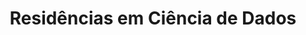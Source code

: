 ---
title: Residências em Ciência de Dados
type: landing
show_breadcrumb: true

tags: ["training-pt"]

sections:
  - block: markdown
    content:
      title: Residência em ciência de dados Samarco
      subtitle:
      text: '<p>A Samarco selecionou 16 colaboradores de diversas áreas para compor a primeira turma de Residência em Ciência de Dados, em parceria com o Departamento de Ciência da Computação da UFMG. Em 3 de março de 2023, esses profissionais concluíram esta etapa, onde se aprofundaram, aplicaram conhecimentos e desenvolveram modelos e protótipos de soluções com grande potencial de criação de valor para o negócio.

      O principal objetivo do programa foi potencializar o desenvolvimento em ciência de Dados, uma oportunidade inevitável para a indústria de mineração.

      

      Melissa Cangussu Vianna é analista de Marketing Estratégico da empresa e adorou participar do programa. “Foi uma ótima experiência, pois permitiu que o conhecimento dos tutores e professores da UFMG se juntasse à nossa prática diária aqui na Samarco.”  
      
      
      O gerente de Desenvolvimento de Negócios e Inovação, Bruno S. Pimentel, reforça que “o Programa traz um formato inovador de aprendizagem e aplicação de conhecimentos críticos para a Samarco”. Segundo ele, “a parceria com uma das melhores escolas de Ciência da Computação do Brasil faz toda a diferença”.

      
      Esta é mais uma iniciativa que faz parte do Movimento pela Inovação, iniciativa que reforça a mobilização da empresa para avançar no seu propósito de mineração de forma diferente, mais sustentável e segura.'

  - block: image-gallery
    custom_id: 'minha-galeria'
    content:
      images:
        - filename: SAMARCO-1-1.png
        
  - block: markdown
    content:
      title: Residência em ciência de dados Usiminas
      subtitle:
      text: '<p>Pensando em ampliar o conhecimento de seus colaboradores, a Usiminas realizou mentorias com profissionais da Universidade Federal de Minas Gerais, uma das referências em ciência de dados no país. A iniciativa foi fruto de uma parceria entre a Universidade Corporativa Usiminas, a Diretoria de TI e a UFMG.


      O programa, com duração de um ano, abordou teoria e prática para desenvolver e aprimorar processos de trabalho na Usiminas. Giselle Miranda Bento, coordenadora do Centro de Excelência em Analytics da Usiminas, destaca a importância do projeto de mentoria e incentivo à cultura de dados. “Com as novas tecnologias temos muito mais dados circulando e é muito importante entendê-los. O mundo da ciência de dados não é mais exclusivo do cenário técnico de TI ou de uma equipe de dados. A alfabetização em dados é um grande trunfo para a Usiminas, queremos que nossos colaboradores consigam visualizar oportunidades dentro de suas áreas e propor soluções”, finaliza.'

  - block: image-gallery
    custom_id: 'minha-galeria'
    content:
      images:
        - filename: USIMINAS-1-1.png

    design:
      columns: '2'
---